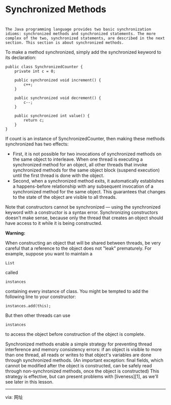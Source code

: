 Synchronized Methods
============================================================

#

```
The Java programming language provides two basic synchronization idioms: synchronized methods and synchronized statements. The more complex of the two, synchronized statements, are described in the next section. This section is about synchronized methods.
```

To make a method synchronized, simply add the synchronized keyword to its declaration:

```
public class SynchronizedCounter {
    private int c = 0;

    public synchronized void increment() {
        c++;
    }

    public synchronized void decrement() {
        c--;
    }

    public synchronized int value() {
        return c;
    }
}
```

If count is an instance of SynchronizedCounter, then making these methods synchronized has two effects:

*   First, it is not possible for two invocations of synchronized methods on the same object to interleave. When one thread is executing a synchronized method for an object, all other threads that invoke synchronized methods for the same object block (suspend execution) until the first thread is done with the object.
*   Second, when a synchronized method exits, it automatically establishes a happens-before relationship with any subsequent invocation of a synchronized method for the same object. This guarantees that changes to the state of the object are visible to all threads.

Note that constructors cannot be synchronized — using the synchronized keyword with a constructor is a syntax error. Synchronizing constructors doesn't make sense, because only the thread that creates an object should have access to it while it is being constructed.

**Warning:**

 When constructing an object that will be shared between threads, be very careful that a reference to the object does not "leak" prematurely. For example, suppose you want to maintain a

 `List`

called

 `instances`

containing every instance of class. You might be tempted to add the following line to your constructor:

```
instances.add(this);
```

But then other threads can use

 `instances`

to access the object before construction of the object is complete.

Synchronized methods enable a simple strategy for preventing thread interference and memory consistency errors: if an object is visible to more than one thread, all reads or writes to that object's variables are done through synchronized methods. (An important exception: final fields, which cannot be modified after the object is constructed, can be safely read through non-synchronized methods, once the object is constructed) This strategy is effective, but can present problems with [liveness][1], as we'll see later in this lesson.

--------------------------------------------------------------------------------

via: 网址


[a]:
[1]:http://docs.oracle.com/javase/tutorial/essential/concurrency/liveness.html
